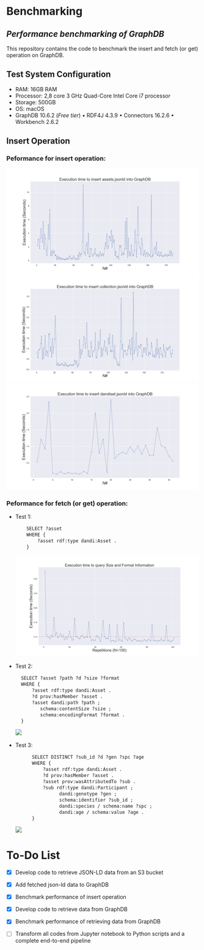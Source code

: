 # Benchmarking
## _Performance benchmarking of GraphDB_



This repository contains the code to benchmark the insert and fetch (or get) operation on GraphDB.



## Test System Configuration

- RAM: 16GB RAM
- Processor: 2,8 core 3 GHz Quad-Core Intel Core i7 processor
- Storage: 500GB
- OS: macOS
- GraphDB 10.6.2 (_Free tier_) • RDF4J 4.3.9 • Connectors 16.2.6 • Workbench 2.6.2 


## Insert Operation

### Peformance for insert operation:
![](figures/insert_time/asset_performance_plot.png)
![](figures/insert_time/collection_performance_plot.png)
![](figures/insert_time/dandiset_performance_plot.png)

### Peformance for fetch (or get) operation:
- Test 1:
    ```sparql
        SELECT ?asset 
        WHERE {
            ?asset rdf:type dandi:Asset .
        }
    ```
    ![](figures/fetch_time/asset_asset_path_query.png)

- Test 2:
    
  ```sparql
    SELECT ?asset ?path ?d ?size ?format
    WHERE {
        ?asset rdf:type dandi:Asset .
        ?d prov:hasMember ?asset .
        ?asset dandi:path ?path ;
           schema:contentSize ?size ;
           schema:encodingFormat ?format .
    }
    ```
  
    ![](figures/fetch_time/asset_only_query.png)
- Test 3:
  ```sparql
        SELECT DISTINCT ?sub_id ?d ?gen ?spc ?age
        WHERE {
            ?asset rdf:type dandi:Asset .
            ?d prov:hasMember ?asset .
            ?asset prov:wasAttributedTo ?sub .
            ?sub rdf:type dandi:Participant ;
                  dandi:genotype ?gen ;
                  schema:identifier ?sub_id ;
                  dandi:species / schema:name ?spc ;
                  dandi:age / schema:value ?age .
        }
    ```
    
    ![](figures/fetch_time/species_age_fenotype.png)

# To-Do List

- [x] Develop code to retrieve JSON-LD data from an S3 bucket
- [x] Add fetched json-ld data to GraphDB
- [x] Benchmark performance of insert operation
- [x] Develop code to retrieve data from GraphDB
- [x] Benchmark performance of retrieving data from GraphDB
- [ ] Transform all codes from Jupyter notebook to Python scripts and a complete end-to-end pipeline 




